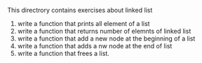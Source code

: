 This directrory contains exercises about linked list

1. write a function that prints all element of a list
2. write a function that returns number of elemnts of linked list
3. write a function that add a new node at the beginning of a list
4. write a function that adds a nw node at the end of list
5. write a function that frees a list.
